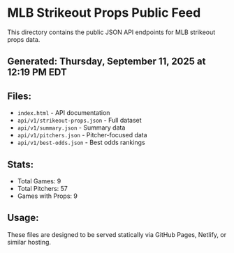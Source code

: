 # MLB Strikeout Props Public Feed

This directory contains the public JSON API endpoints for MLB strikeout props data.

## Generated: Thursday, September 11, 2025 at 12:19 PM EDT

## Files:
- `index.html` - API documentation
- `api/v1/strikeout-props.json` - Full dataset
- `api/v1/summary.json` - Summary data
- `api/v1/pitchers.json` - Pitcher-focused data  
- `api/v1/best-odds.json` - Best odds rankings

## Stats:
- Total Games: 9
- Total Pitchers: 57
- Games with Props: 9

## Usage:
These files are designed to be served statically via GitHub Pages, Netlify, or similar hosting.
